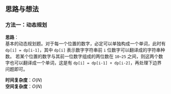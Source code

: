 ## 思路与想法
### 方法一：动态规划
**思路**：  
基本的动态规划题。对于每一个位置的数字，必定可以单独构成一个单词，此时有 `dp[i] = dp[i-1]`，其中 `dp[i]` 表示数字字符串前 `i` 位数字可以翻译成的字符串种数。
若某个位置的数字与其前一位数字组成的两位数在 `10~25` 之间，则这两个数字也可以翻译成一个单词，这是有 `dp[i] = dp[i-1] + dp[i-2]`，再处理下边界问题即可。


**时间复杂度**：*O*(*N*)  
**空间复杂度**：*O*(*N*)
